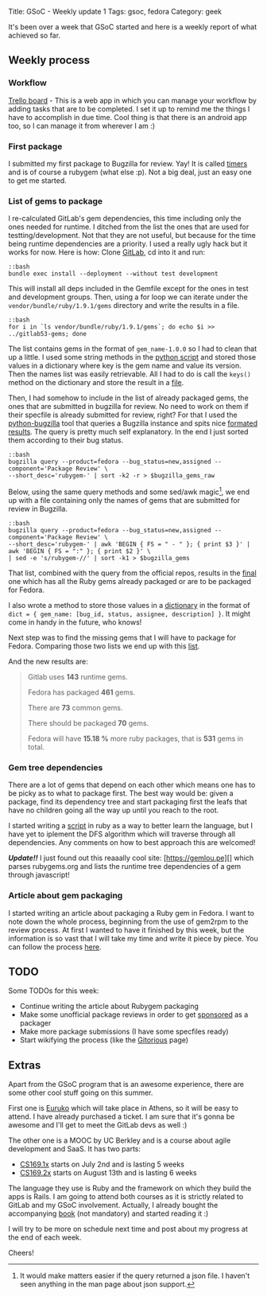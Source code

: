 Title: GSoC - Weekly update 1
Tags: gsoc, fedora
Category: geek

It's been over a week that GSoC started and here is a weekly report of what achieved
so far.

## Weekly process

### Workflow
[Trello board][] - This is a web app in which you can manage your workflow by adding
tasks that are to be completed. I set it up to remind me the things I have to accomplish
in due time. Cool thing is that there is an android app too, so I can manage it
from wherever I am :)

### First package
I submitted my first package to Bugzilla for review. Yay! It is called [timers][]
and is of course a rubygem (what else :p). Not a big deal, just an easy one to get
me started.

### List of gems to package
I re-calculated GitLab's gem dependencies, this time including only the ones
needed for runtime. I ditched from the list the ones that are used for testting/development.
Not that they are not useful, but because for the time being runtime dependencies
are a priority. I used a really ugly hack but it works for now. Here is how:
Clone [GitLab][], cd into it and run:
  
    ::bash
    bundle exec install --deployment --without test development

This will install all deps included in the Gemfile except for the ones in test and 
development groups. Then, using a for loop we can iterate under the `vendor/bundle/ruby/1.9.1/gems`
directory and write the results in a file.

  
    ::bash
    for i in `ls vendor/bundle/ruby/1.9.1/gems`; do echo $i >> ../gitlab53-gems; done


The list contains gems in the format of `gem_name-1.0.0` so I had to clean that
up a little. I used some string methods in the [python script] and stored those values
in a dictionary where key is the gem name and value its version. Then the names
list was easily retrievable. All I had to do is call the `keys()` method on
the dictionary and store the result in a [file][gitlab53-gems].

Then, I had somehow to include in the list of already packaged gems, the ones that 
are submitted in bugzilla for review. No need to work on them if their specfile
is already submitted for review, right? For that I used the [python-bugzilla][pb]
tool that queries a Bugzilla instance and spits nice [formated results][bz-query].
The query is pretty much self explanatory. In the end I just sorted them according
to their bug status.

    ::bash
    bugzilla query --product=fedora --bug_status=new,assigned --component='Package Review' \
    --short_desc='rubygem-' | sort -k2 -r > $bugzilla_gems_raw

Below, using the same query methods and some sed/awk magic[^json], we end up with a file
containing only the names of gems that are submitted for review in Bugzilla.

    ::bash
    bugzilla query --product=fedora --bug_status=new,assigned --component='Package Review' \
    --short_desc='rubygem-' | awk 'BEGIN { FS = " - " }; { print $3 }' | awk 'BEGIN { FS = ":" }; { print $2 }' \
    | sed -e 's/rubygem-//' | sort -k1 > $bugzilla_gems

That list, combined with the query from the official repos, results in the [final][]
one which has all the Ruby gems already packaged or are to be packaged for Fedora.

I also wrote a method to store those values in a [dictionary][bz-dict] in the format
of `dict = { gem_name: [bug_id, status, assignee, description] }`. It might come
in handy in the future, who knows!

Next step was to find the missing gems that I will have to package for Fedora.
Comparing those two lists we end up with this [list][missing-gems].

And the new results are:

  > Gitlab uses **143** runtime gems.
  >
  > Fedora has packaged **461** gems.
  >
  > There are **73** common gems.
  >
  > There should be packaged **70** gems.
  >
  > Fedora will have **15.18 %** more ruby packages, that is **531** gems in total.


### Gem tree dependencies
There are a lot of gems that depend on each other which means one has to
be picky as to what to package first. The best way would be: given a package,
find its dependency tree and start packaging first the leafs that have no children
going all the way up until you reach to the root.

I started writing a [script][gemtree] in ruby as a way to better learn the language,
but I have yet to iplement the DFS algorithm which will traverse through all
dependencies. Any comments on how to best approach this are welcomed!

***Update!!*** I just found out this reaaally cool site: [https://gemlou.pe][]
which parses rubygems.org and lists the runtime tree dependencies of a gem through 
javascript!

### Article about gem packaging
I started writing an article about packaging a Ruby gem in Fedora. I want to
note down the whole process, beginning from the use of gem2rpm to the review process.
At first I wanted to have it finished by this week, but the information is so vast
that I will take my time and write it piece by piece. You can follow the process [here][draft].

## TODO

Some TODOs for this week:

- Continue writing the article about Rubygem packaging
- Make some unofficial package reviews in order to get [sponsored][] as a packager
- Make more package submissions (I have some specfiles ready)
- Start wikifying the process (like the [Gitorious][] page)

## Extras

Apart from the GSoC program that is an awesome experience, there are some other
cool stuff going on this summer. 

First one is [Euruko][] which will take place in
Athens, so it will be easy to attend. I have already purchased a ticket. I am sure
that it's gonna be awesome and I'll get to meet the GitLab devs as well :)

The other one is a MOOC by UC Berkley and is a course about agile development and SaaS.
It has two parts:

  - [CS169.1x][] starts on July 2nd and is lasting 5 weeks
  - [CS169.2x][] starts on August 13th and is lasting 6 weeks

The language they use is Ruby and the framework on which they build the apps is
Rails. I am going to attend both courses as it is strictly related to GitLab and
my GSoC involvement. Actually, I already bought the accompanying [book][] (not mandatory)
and started reading it :)

I will try to be more on schedule next time and post about my progress at the end
of each week.

Cheers!

[^json]: It would make matters easier if the query returned a json file. I haven't
seen anything in the man page about json support.

[Trello board]: https://trello.com/board/gitlab/51b844202ed21a6735011b25
[timers]: https://bugzilla.redhat.com/show_bug.cgi?id=969877
[GitLab]: https://github.com/gitlabhq/gitlabhq
[python script]: https://github.com/axilleas/fedora/blob/master/gitlab-deps/gemfile.py#L30
[gitlab53-gems]: https://github.com/axilleas/fedora/blob/master/gitlab-deps/rubygems_gitlab
[pb]: https://fedorahosted.org/python-bugzilla/
[bz-query]: https://github.com/axilleas/fedora/blob/master/gitlab-deps/rubygems_bugzilla_raw
[final]: https://github.com/axilleas/fedora/blob/master/gitlab-deps/rubygems_fedora
[bz-dict]: https://github.com/axilleas/fedora/blob/master/gitlab-deps/gemfile.py#L95
[missing-gems]: https://github.com/axilleas/fedora/blob/master/gitlab-deps/rubygems_missing
[gemtree]: https://github.com/axilleas/fedora/tree/master/gitlab-deps/gemtree
[Gitorious]: https://fedoraproject.org/wiki/User:Ktdreyer/Gitorious
[sponsored]: https://fedoraproject.org/wiki/Join_the_package_collection_maintainers#Get_Sponsored
[Euruko]: http://euruko2013.org/
[CS169.1x]: https://www.edx.org/course/uc-berkeley/cs-169-1x/software-service/993
[CS169.2x]: https://www.edx.org/course/uc-berkeley/cs-169-2x/software-service/1005
[book]: http://www.saasbook.info/
[https://gemlou.pe]: https://gemlou.pe
[draft]: https://github.com/axilleas/axilleas.github.io/blob/source/src/posts/en/2013-06-12-fedora-rubygem-packaging.md

